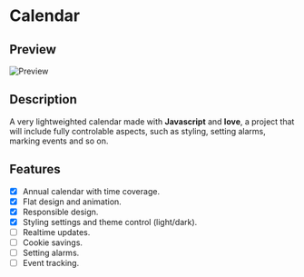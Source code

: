 # Calendar

## Preview
![Preview](https://i.imgur.com/8dNJdos.png)

## Description
A very lightweighted calendar made with **Javascript** and **love**, a project that will include fully controlable aspects, such as styling, setting alarms, marking events and so on.

## Features
- [X] Annual calendar with time coverage.
- [X] Flat design and animation.
- [X] Responsible design.
- [X] Styling settings and theme control (light/dark).
- [ ] Realtime updates.
- [ ] Cookie savings.
- [ ] Setting alarms.
- [ ] Event tracking.
